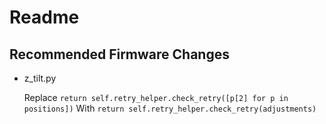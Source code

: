 # Readme

## Recommended Firmware Changes
 - z_tilt.py

    Replace 
        ```return self.retry_helper.check_retry([p[2] for p in positions])```
    With
        ```return self.retry_helper.check_retry(adjustments)```

